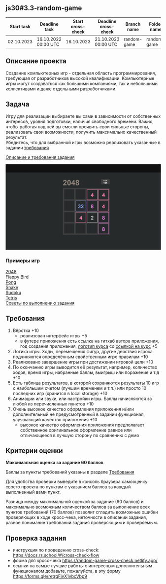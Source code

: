 ## js30#3.3-random-game

| Start task | Deadline task        | Start cross-check | Deadline cross-check | Branch name | Folder name |
| ---------- | -------------------- | ----------------- | -------------------- | ----------- | ----------- |
| 02.10.2023 | 16.10.2022 00:00 UTC | 16.10.2023        | 21.10.2023 00:00 UTC | random-game | random-game |

## Описание проекта

Создание компьютерных игр - отдельная область программирования, требующая от разработчиков высокой квалификации. Компьютерные игры могут создаваться как большими компаниями, так и небольшими коллективами и даже отдельными разработчиками.

## Задача

Игру для реализации выбираете вы сами в зависимости от собственных интересов, уровня подготовки, наличия свободного времени. Важно, чтобы работая над ней вы смогли проявить свои сильные стороны, реализовать свои возможности, получить максимально качественный результат.  
Убедитесь, что для выбранной игры возможно реализовать указанные в задании [требования](#требования)

[Описание и требования задания](js30.md)

<kbd>![](images/js30-9.jpg)</kbd>

### Примеры игр

[2048](https://freefrontend.com/javascript-2048-games/)  
[Flappy Bird](https://freefrontend.com/javascript-flappy-bird-games/)  
[Pong](https://freefrontend.com/javascript-pong-games/)  
[Snake](https://freefrontend.com/javascript-snake-games/)  
[Sudoku](https://freefrontend.com/javascript-sudoku-games/)  
[Tetris](https://freefrontend.com/javascript-tetris-games/)  
[Советы по выполнению задания](js30-game-hints.md)

## Требования

1. Вёрстка +10
   - реализован интерфейс игры +5
   - в футере приложения есть ссылка на гитхаб автора приложения, год создания приложения, [логотип курса](https://rs.school/images/rs_school_js.svg) со [ссылкой на курс](https://rs.school/js-stage0/) +5
2. Логика игры. Ходы, перемещения фигур, другие действия игрока подчиняются определённым свойственным игре правилам +10
3. Реализовано завершение игры при достижении игровой цели +10
4. По окончанию игры выводится её результат, например, количество ходов, время игры, набранные баллы, выигрыш или поражение и т.д +10
5. Есть таблица результатов, в которой сохраняются результаты 10 игр с наибольшим счетом (лучшим временем и т.п.) или просто 10 последних игр (хранится в local storage) +10
6. Анимации или звуки, или настройки игры. Баллы начисляются за любой из перечисленных пунктов +10
7. Очень высокое качество оформления приложения и/или дополнительный не предусмотренный в задании функционал, улучшающий качество приложения +10
   - высокое качество оформления приложения предполагает собственное оригинальное оформление равное или отличающееся в лучшую сторону по сравнению с демо

## Критерии оценки

**Максимальная оценка за задание 60 баллов**

Баллы за пункты требований указаны в разделе [Требования](#требования)

Для удобства проверки выведите в консоль браузера самооценку своего проекта по пунктам с указанием баллов за каждый выполненный вами пункт.

Разница между максимальной оценкой за задание (60 баллов) и максимально возможным количеством баллов за выполнение всех пунктов требований (70 баллов) позволит сгладить возможные ошибки проверяющих в ходе кросс-чека, неточности в описании задания, разное понимание требований задания проверяющим и проверяемым.

## Проверка задания

- инструкция по проведению cross-check: https://docs.rs.school/#/cross-check-flow
- форма для кросс-чека https://random-game-cross-check.netlify.app/
- ссылки на самые лучшие работы с интересным дополнительным функционалом добавьте, пожалуйста, в эту форму https://forms.gle/retrgFivX1ybcVbp9
